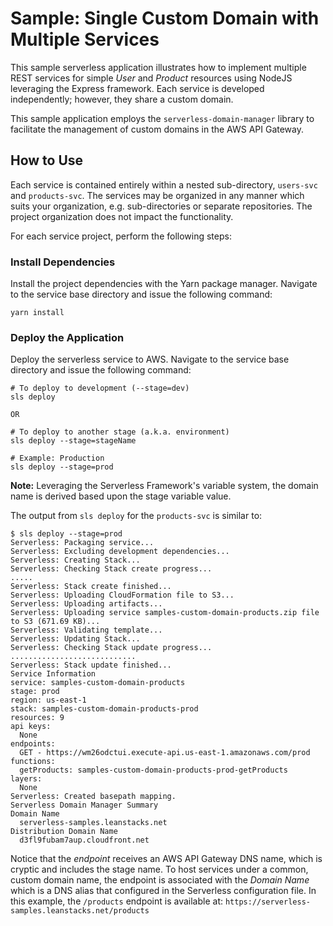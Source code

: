 # Sample: Single Custom Domain with Multiple Services

This sample serverless application illustrates how to implement multiple REST services for simple *User* and *Product* resources using NodeJS leveraging the Express framework. Each service is developed independently; however, they share a custom domain. 

This sample application employs the `serverless-domain-manager` library to facilitate the management of custom domains in the AWS API Gateway.

## How to Use

Each service is contained entirely within a nested sub-directory, `users-svc` and `products-svc`. The services may be organized in any manner which suits your organization, e.g. sub-directories or separate repositories. The project organization does not impact the functionality.

For each service project, perform the following steps:

### Install Dependencies

Install the project dependencies with the Yarn package manager. Navigate to the service base directory and issue the following command:

```
yarn install
```

### Deploy the Application

Deploy the serverless service to AWS. Navigate to the service base directory and issue the following command:

```
# To deploy to development (--stage=dev)
sls deploy    

OR

# To deploy to another stage (a.k.a. environment)
sls deploy --stage=stageName

# Example: Production
sls deploy --stage=prod
```

**Note:** Leveraging the Serverless Framework's variable system, the domain name is derived based upon the stage variable value.

The output from `sls deploy` for the `products-svc` is similar to:

```
$ sls deploy --stage=prod
Serverless: Packaging service...
Serverless: Excluding development dependencies...
Serverless: Creating Stack...
Serverless: Checking Stack create progress...
.....
Serverless: Stack create finished...
Serverless: Uploading CloudFormation file to S3...
Serverless: Uploading artifacts...
Serverless: Uploading service samples-custom-domain-products.zip file to S3 (671.69 KB)...
Serverless: Validating template...
Serverless: Updating Stack...
Serverless: Checking Stack update progress...
............................
Serverless: Stack update finished...
Service Information
service: samples-custom-domain-products
stage: prod
region: us-east-1
stack: samples-custom-domain-products-prod
resources: 9
api keys:
  None
endpoints:
  GET - https://wm26odctui.execute-api.us-east-1.amazonaws.com/prod
functions:
  getProducts: samples-custom-domain-products-prod-getProducts
layers:
  None
Serverless: Created basepath mapping.
Serverless Domain Manager Summary
Domain Name
  serverless-samples.leanstacks.net
Distribution Domain Name
  d3fl9fubam7aup.cloudfront.net
```

Notice that the *endpoint* receives an AWS API Gateway DNS name, which is cryptic and includes the stage name. To host services under a common, custom domain name, the endpoint is associated with the *Domain Name* which is a DNS alias that configured in the Serverless configuration file. In this example, the `/products` endpoint is available at: `https://serverless-samples.leanstacks.net/products`

